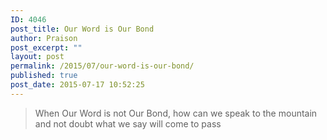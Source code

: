 ```yaml
---
ID: 4046
post_title: Our Word is Our Bond
author: Praison
post_excerpt: ""
layout: post
permalink: /2015/07/our-word-is-our-bond/
published: true
post_date: 2015-07-17 10:52:25
---
```

<blockquote>When Our Word is not Our Bond, how can we speak to the mountain and not doubt what we say will come to pass</blockquote>